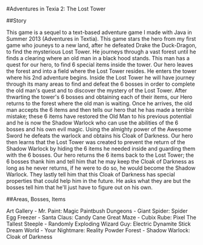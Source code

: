 ﻿#Adventures in Texia 2: The Lost Tower

##Story

This game is a sequel to a text-based adventure game I made with Java in Summer 2013 (Adventures in Textia). This game stars the hero from my first game who jouneys to a new land, after he defeated Drake the Duck-Dragon, to find the mysterious Lost Tower. He journeys through a vast forest until he finds a clearing where an old man in a black hood stands. This man has a quest for our hero, to find 6 special items inside the tower. Our hero leaves the forest and into a field where the Lost Tower resides. He enters the tower where his 2nd adventure begins. Inside the Lost Tower he will have journey through  its many areas to find and defeat the 6 bosses in order to complete the old man's quest and to discover the mystery of the Lost Tower.
After thwarting the tower's 6 bosses and obtaining each of their items, our Hero returns to the forest where the old man is waiting. Once he arrives, the old man accepts the 6 items and then tells our hero that he has made a terrible mistake; these 6 items have restored the Old Man to his previous potential and he is now the Shadow Warlock who can use the abilities of the 6 bosses and his own evil magic. Using the almighty power of the Awesome Sword he defeats the warlock and obtains his Cloak of Darkness. Our hero then learns that the Lost Tower was created to prevent the return of the Shadow Warlock by hiding the 6 items he needed inside and guarding them with the 6 bosses. Our hero returns the 6 items back to the Lost Tower; the 6 bosses thank him and tell him that he may keep the Cloak of Darkness as long as he never returns, if he were to do so, he would become the Shadow Warlock. They lastly tell him that this Cloak of Darkness has special properties that could help him in the future. He asks what they are but the bosses tell him that he'll just have to figure out on his own.

##Areas, Bosses, Items

Art Gallery - Mr. Paint: Magic Paintbush
Dungeons - Giant Spider: Spider Egg
Freezer - Santa Claus: Candy Cane
Great Maze - Cubix Rube: Pixel
The Tallest Steeple - Randomly Exploding Wizard Guy: Electric Dynamite Stick
Dream World -  Your Nightmare: Reality Powder
Forest - Shadow Warlock: Cloak of Darkness